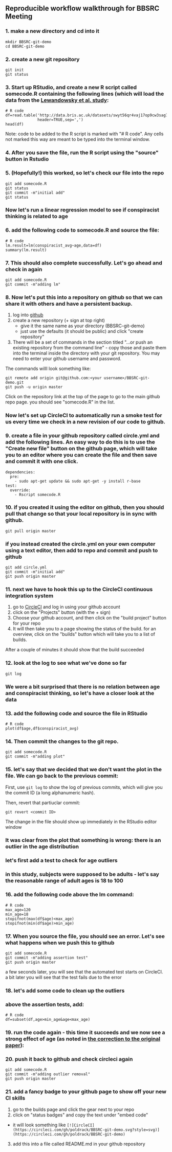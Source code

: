 
## Reproducible workflow walkthrough for BBSRC Meeting

### 1. make a new directory and cd into it
```
mkdir BBSRC-git-demo
cd BBSRC-git-demo
```

### 2. create a new git repository
```
git init
git status
```

### 3. Start up RStudio, and create a new R script called somecode.R containing the following lines (which  will load the data from the [Lewandowsky et al. study](http://journals.plos.org/plosone/article?id=10.1371/journal.pone.0075637):
```
# R code
df=read.table('http://data.bris.ac.uk/datasets/swyt56qr4vaj17op9cw3sag7d/LskyetalPLOSONE.csv',
              header=TRUE,sep=',')
head(df)
```
Note: code to be added to the R script is marked with "# R code".  Any cells not marked this way are meant to be typed into the terminal window.

### 4. After you save the file, run the R script using the "source" button in Rstudio

### 5. (Hopefully!) this worked, so let's check our file into the repo
```git status
git add somecode.R
git status
git commit -m"initial add"
git status
```

### Now let's run a linear regression model to see if conspiracist thinking is related to age

### 6. add the following code to somecode.R and source the file:
```
# R code
lm.result=lm(conspiracist_avg~age,data=df)
summary(lm.result)
```

### 7. This should also complete successfully.  Let's go ahead and check in again
```
git add somecode.R
git commit -m"adding lm"
```

### 8. Now let's put this into a repository on github so that we can share it with others and have a persistent backup.

1. log into [github](github.com)
2. create a new repository (+ sign at top right)
   * give it the same name as your directory (BBSRC-git-demo)
   * just use the defaults (it should be public) and click "create repository"
3. There will be a set of commands in the section titled "…or push an existing repository from the command line" - copy those and paste them into the terminal inside the directory with your git repository. You may need to enter your github username and password.

The commands willl look something like:
```
git remote add origin git@github.com:<your username>/BBSRC-git-demo.git
git push -u origin master
```

Click on the repository link at the top of the page to go to the main github repo page. you should see "somecode.R" in the list.


### Now let's set up CircleCI to automatically run a smoke test for us every time we check in a new revision of our code to github.

### 9. create a file in your github repository called circle.yml and add the following lines.  An easy way to do this is to use the "Create new file" button on the github page, which will take you to an editor where you can create the file and then save and commit it with one click.

```
dependencies:
  pre:
    - sudo apt-get update && sudo apt-get -y install r-base
test:
  override:
    - Rscript somecode.R
```

### 10. if you created it using the editor on github, then you should pull that change so that your local repository is in sync with github.
```
git pull origin master
```

### if you instead created the circle.yml on your own computer using a text editor, then add to repo and commit and push to github

```
git add circle.yml
git commit -m"initial add"
git push origin master
```


### 11. next we have to hook this up to the CircleCI continuous integration system

1. go to [CircleCI](http:circleci.com) and log in using your github account
2. click on the "Projects" button (with the + sign)
3. Choose your github account, and then click on the "build project" button for your repo
4. It will then take you to a page showing the status of the build.  for an overview, click on the "builds" button which will take you to a list of builds.

After a couple of minutes it should show that the build succeeded

### 12. look at the log to see what we've done so far

```
git log
```

### We were a bit surprised that there is no relation between age and conspiracist thinking, so let's have a closer look at the data

### 13. add the following code and source the file in RStudio

```
# R code
plot(df$age,df$conspiracist_avg)
```

### 14. Then commit the changes to the git repo.

```
git add somecode.R
git commit -m"adding plot"
```

### 15. let's say that we decided that we don't want the plot in the file. We can go back to the previous commit:

First, use ```git log``` to show the log of previous commits, which will give you the commit ID (a long alphanumeric hash).

Then, revert that partiuclar commit:

```
git revert <commit ID>
```

The change in the file should show up immediately in the RStudio editor window

### It was clear from the plot that something is wrong: there is an outlier in the age distribution
### let's first add a test to check for age outliers
### in this study, subjects were supposed to be adults - let's say the reasonable range of adult ages is 18 to 100

### 16. add the following code above the lm command:

```
# R code
max_age=120
min_age=18
stopifnot(max(df$age)<max_age)
stopifnot(min(df$age)>min_age)
```

### 17. When you source the file, you should see an error. Let's see what happens when we push this to github

```
git add somecode.R
git commit -m"adding assertion test"
git push origin master
```

a few seconds later, you will see that the automated test starts on CircleCI. a bit later you will see that the test fails due to the error

### 18. let's add some code to clean up the outliers
### above the assertion tests, add:

```
# R code
df=subset(df,age>min_age&age<max_age)
```

### 19. run the code again - this time it succeeds and we now see a strong effect of age (as noted in [the correction to the original paper](http://journals.plos.org/plosone/article?id=10.1371/journal.pone.0134773)): 

### 20. push it back to github and check circleci again
```
git add somecode.R
git commit -m"adding outlier removal"
git push origin master
```

### 21. add a fancy badge to your github page to show off your new CI skills
1. go to the builds page and click the gear next to your repo
2. click on "status badges" and copy the text under "embed code"
  * it will look something like ```[![CircleCI](https://circleci.com/gh/poldrack/BBSRC-git-demo.svg?style=svg)](https://circleci.com/gh/poldrack/BBSRC-git-demo)```
3. add this into a file called README.md in your github repository



